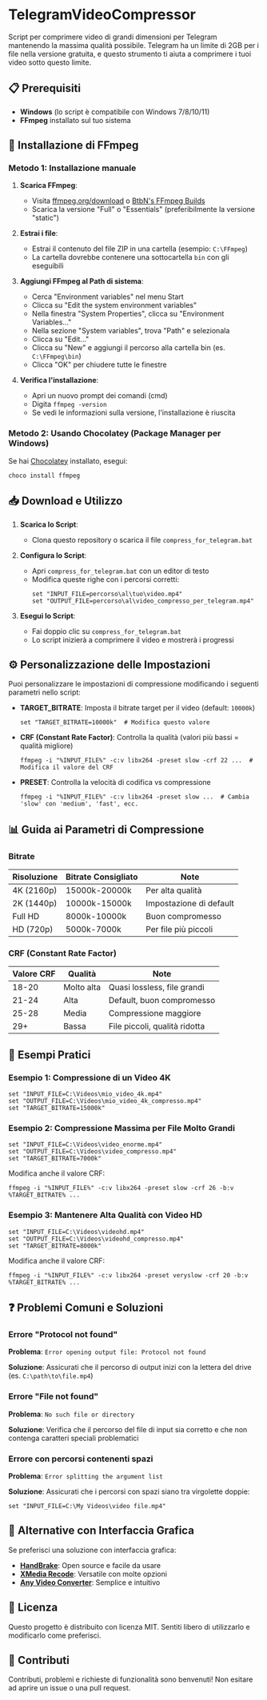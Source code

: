# TelegramVideoCompressor

Script per comprimere video di grandi dimensioni per Telegram mantenendo la massima qualità possibile. Telegram ha un limite di 2GB per i file nella versione gratuita, e questo strumento ti aiuta a comprimere i tuoi video sotto questo limite.

## 📋 Prerequisiti

- **Windows** (lo script è compatibile con Windows 7/8/10/11)
- **FFmpeg** installato sul tuo sistema

## 🚀 Installazione di FFmpeg

### Metodo 1: Installazione manuale

1. **Scarica FFmpeg**:
   - Visita [ffmpeg.org/download](https://ffmpeg.org/download.html) o [BtbN's FFmpeg Builds](https://github.com/BtbN/FFmpeg-Builds/releases)
   - Scarica la versione "Full" o "Essentials" (preferibilmente la versione "static")

2. **Estrai i file**:
   - Estrai il contenuto del file ZIP in una cartella (esempio: `C:\FFmpeg`)
   - La cartella dovrebbe contenere una sottocartella `bin` con gli eseguibili

3. **Aggiungi FFmpeg al Path di sistema**:
   - Cerca "Environment variables" nel menu Start
   - Clicca su "Edit the system environment variables"
   - Nella finestra "System Properties", clicca su "Environment Variables..."
   - Nella sezione "System variables", trova "Path" e selezionala
   - Clicca su "Edit..."
   - Clicca su "New" e aggiungi il percorso alla cartella bin (es. `C:\FFmpeg\bin`)
   - Clicca "OK" per chiudere tutte le finestre

4. **Verifica l'installazione**:
   - Apri un nuovo prompt dei comandi (cmd)
   - Digita `ffmpeg -version`
   - Se vedi le informazioni sulla versione, l'installazione è riuscita

### Metodo 2: Usando Chocolatey (Package Manager per Windows)

Se hai [Chocolatey](https://chocolatey.org/) installato, esegui:

```
choco install ffmpeg
```

## 📥 Download e Utilizzo

1. **Scarica lo Script**:
   - Clona questo repository o scarica il file `compress_for_telegram.bat`

2. **Configura lo Script**:
   - Apri `compress_for_telegram.bat` con un editor di testo
   - Modifica queste righe con i percorsi corretti:
     ```batch
     set "INPUT_FILE=percorso\al\tuo\video.mp4"
     set "OUTPUT_FILE=percorso\al\video_compresso_per_telegram.mp4"
     ```

3. **Esegui lo Script**:
   - Fai doppio clic su `compress_for_telegram.bat`
   - Lo script inizierà a comprimere il video e mostrerà i progressi

## ⚙️ Personalizzazione delle Impostazioni

Puoi personalizzare le impostazioni di compressione modificando i seguenti parametri nello script:

- **TARGET_BITRATE**: Imposta il bitrate target per il video (default: `10000k`)
  ```batch
  set "TARGET_BITRATE=10000k"  # Modifica questo valore
  ```

- **CRF (Constant Rate Factor)**: Controlla la qualità (valori più bassi = qualità migliore)
  ```batch
  ffmpeg -i "%INPUT_FILE%" -c:v libx264 -preset slow -crf 22 ...  # Modifica il valore del CRF
  ```

- **PRESET**: Controlla la velocità di codifica vs compressione
  ```batch
  ffmpeg -i "%INPUT_FILE%" -c:v libx264 -preset slow ...  # Cambia 'slow' con 'medium', 'fast', ecc.
  ```

## 📊 Guida ai Parametri di Compressione

### Bitrate

| Risoluzione | Bitrate Consigliato | Note                  |
|-------------|---------------------|------------------------|
| 4K (2160p)  | 15000k-20000k       | Per alta qualità       |
| 2K (1440p)  | 10000k-15000k       | Impostazione di default|
| Full HD     | 8000k-10000k        | Buon compromesso       |
| HD (720p)   | 5000k-7000k         | Per file più piccoli   |

### CRF (Constant Rate Factor)

| Valore CRF | Qualità        | Note                         |
|------------|----------------|------------------------------|
| 18-20      | Molto alta     | Quasi lossless, file grandi  |
| 21-24      | Alta           | Default, buon compromesso    |
| 25-28      | Media          | Compressione maggiore        |
| 29+        | Bassa          | File piccoli, qualità ridotta|

## 🧩 Esempi Pratici

### Esempio 1: Compressione di un Video 4K

```batch
set "INPUT_FILE=C:\Videos\mio_video_4k.mp4"
set "OUTPUT_FILE=C:\Videos\mio_video_4k_compresso.mp4"
set "TARGET_BITRATE=15000k"
```

### Esempio 2: Compressione Massima per File Molto Grandi

```batch
set "INPUT_FILE=C:\Videos\video_enorme.mp4"
set "OUTPUT_FILE=C:\Videos\video_compresso.mp4"
set "TARGET_BITRATE=7000k"
```

Modifica anche il valore CRF:
```batch
ffmpeg -i "%INPUT_FILE%" -c:v libx264 -preset slow -crf 26 -b:v %TARGET_BITRATE% ...
```

### Esempio 3: Mantenere Alta Qualità con Video HD

```batch
set "INPUT_FILE=C:\Videos\videohd.mp4"
set "OUTPUT_FILE=C:\Videos\videohd_compresso.mp4"
set "TARGET_BITRATE=8000k"
```

Modifica anche il valore CRF:
```batch
ffmpeg -i "%INPUT_FILE%" -c:v libx264 -preset veryslow -crf 20 -b:v %TARGET_BITRATE% ...
```

## ❓ Problemi Comuni e Soluzioni

### Errore "Protocol not found"

**Problema**: `Error opening output file: Protocol not found`

**Soluzione**: Assicurati che il percorso di output inizi con la lettera del drive (es. `C:\path\to\file.mp4`)

### Errore "File not found"

**Problema**: `No such file or directory`

**Soluzione**: Verifica che il percorso del file di input sia corretto e che non contenga caratteri speciali problematici

### Errore con percorsi contenenti spazi

**Problema**: `Error splitting the argument list`

**Soluzione**: Assicurati che i percorsi con spazi siano tra virgolette doppie:
```batch
set "INPUT_FILE=C:\My Videos\video file.mp4"
```

## 🔄 Alternative con Interfaccia Grafica

Se preferisci una soluzione con interfaccia grafica:

- **[HandBrake](https://handbrake.fr/)**: Open source e facile da usare
- **[XMedia Recode](https://www.xmedia-recode.de/en/)**: Versatile con molte opzioni
- **[Any Video Converter](https://www.any-video-converter.com/)**: Semplice e intuitivo

## 📜 Licenza

Questo progetto è distribuito con licenza MIT. Sentiti libero di utilizzarlo e modificarlo come preferisci.

## 👥 Contributi

Contributi, problemi e richieste di funzionalità sono benvenuti! Non esitare ad aprire un issue o una pull request.
